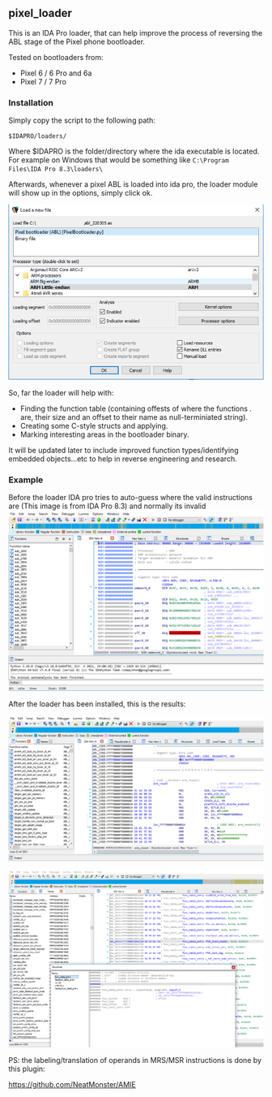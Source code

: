 ## pixel_loader

This is an IDA Pro loader, that can help improve the process of reversing the ABL stage of the Pixel phone bootloader.

Tested on bootloaders from:

  * Pixel 6 / 6 Pro and 6a
  * Pixel 7 / 7 Pro


### Installation

Simply copy the script to the following path:
```
$IDAPRO/loaders/
```

Where $IDAPRO is the folder/directory where the ida executable is located.
For example on Windows that would be something like ```C:\Program Files\IDA Pro 8.3\loaders\```

Afterwards, whenever a pixel ABL is loaded into ida pro, the loader module will show up in the options, simply click ok.

![First time](./screenshot/idapro83-abl-firsttime.PNG)

So, far the loader will help with:
  - Finding the function table (containing offests of where the functions .
  are, their size and an offset to their name as null-terminiated string).
  - Creating some C-style structs and applying.
  - Marking interesting areas in the bootloader binary.

It will be updated later to include improved function types/identifying embedded objects...etc to help in reverse engineering and research.

### Example

Before the loader IDA pro tries to auto-guess where the valid instructions are (This image is from IDA Pro 8.3) and normally its invalid
![Example 1](./screenshot/idapro83-abl.PNG)

After the loader has been installed, this is the results:

![Example 2](./screenshot/idapro83-abl2.PNG)


![Example 1](./screenshot/idapro83-abl3.PNG)


PS: the labeling/translation of operands in MRS/MSR instructions is done by this plugin:

https://github.com/NeatMonster/AMIE
